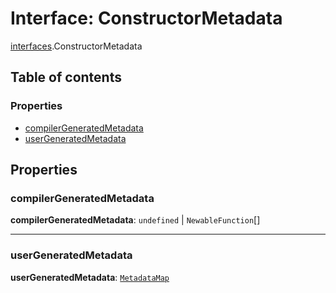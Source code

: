 # Interface: ConstructorMetadata

[interfaces](/en/auto-docs/fixed-layout-editor/modules/interfaces.md).ConstructorMetadata

## Table of contents

### Properties

* [compilerGeneratedMetadata](/en/auto-docs/fixed-layout-editor/interfaces/interfaces.ConstructorMetadata.md#compilergeneratedmetadata)
* [userGeneratedMetadata](/en/auto-docs/fixed-layout-editor/interfaces/interfaces.ConstructorMetadata.md#usergeneratedmetadata)

## Properties

### compilerGeneratedMetadata

**compilerGeneratedMetadata**: `undefined` | `NewableFunction`\[]

***

### userGeneratedMetadata

**userGeneratedMetadata**: [`MetadataMap`](/en/auto-docs/fixed-layout-editor/interfaces/interfaces.MetadataMap.md)
